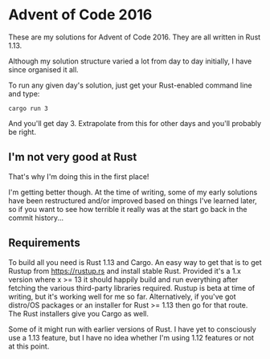 # Advent of Code 2016

These are my solutions for Advent of Code 2016. They are all written in Rust 1.13.

Although my solution structure varied a lot from day to day initially, I have since organised it all.

To run any given day's solution, just get your Rust-enabled command line and type:

    cargo run 3

And you'll get day 3. Extrapolate from this for other days and you'll probably be right.

## I'm not very good at Rust

That's why I'm doing this in the first place!

I'm getting better though. At the time of writing, some of my early solutions have been restructured and/or improved based on things I've learned later, so if you want to see how terrible it really was at the start go back in the commit history...

## Requirements

To build all you need is Rust 1.13 and Cargo. An easy way to get that is to get Rustup from https://rustup.rs and install stable Rust. Provided it's a 1.x version where x >= 13 it should happily build and run everything after fetching the various third-party libraries required. Rustup is beta at time of writing, but it's working well for me so far. Alternatively, if you've got distro/OS packages or an installer for Rust >= 1.13 then go for that route. The Rust installers give you Cargo as well.

Some of it might run with earlier versions of Rust. I have yet to consciously use a 1.13 feature, but I have no idea whether I'm using 1.12 features or not at this point.
